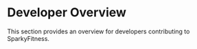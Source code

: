 
# Developer Overview

This section provides an overview for developers contributing to SparkyFitness.